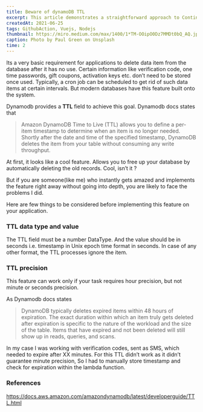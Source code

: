 ```yaml
---
title: Beware of dynamoDB TTL
excerpt: This article demonstrates a straightforward approach to Continuous deployment using GitHub Actions..
createdAt: 2021-06-25
tags: GithubAction, Vuejs, Nodejs
thumbnail: https://miro.medium.com/max/1400/1*TM-OOipO0Dz7MMDt0bQ_AQ.jpeg
caption: Photo by Paul Green on Unsplash
time: 2
---
```


Its a very basic requirement for applications to delete data item from the database after it has no use. Certain information like verification code, one time passwords, gift coupons, activation keys etc. don’t need to be stored once used. Typically, a cron job can be scheduled to get rid of such data items at certain intervals. But modern databases have this feature built onto the system.

Dynamodb provides a **TTL** field to achieve this goal. Dynamodb docs states that

> Amazon DynamoDB Time to Live (TTL) allows you to define a per-item timestamp to determine when an item is no longer needed. Shortly after the date and time of the specified timestamp, DynamoDB deletes the item from your table without consuming any write throughput.

At first, it looks like a cool feature. Allows you to free up your database by automatically deleting the old records. Cool, isn’t it ?

But if you are someone(like me) who instantly gets amazed and implements the feature right away without going into depth, you are likely to face the problems I did.

Here are few things to be considered before implementing this feature on your application.

### TTL data type and value

The TTL field must be a number DataType. And the value should be in seconds i.e. timestamp in Unix epoch time format in seconds. In case of any other format, the TTL processes ignore the item.

### TTL precision
This feature can work only if your task requires hour precision, but not minute or seconds precision.

As Dynamodb docs states

> DynamoDB typically deletes expired items within 48 hours of expiration. The exact duration within which an item truly gets deleted after expiration is specific to the nature of the workload and the size of the table. Items that have expired and not been deleted will still show up in reads, queries, and scans.

In my case I was working with verification codes, sent as SMS, which needed to expire after XX minutes. For this TTL didn’t work as it didn’t guarantee minute precision, So I had to manually store timestamp and check for expiration within the lambda function.

### References

https://docs.aws.amazon.com/amazondynamodb/latest/developerguide/TTL.html
